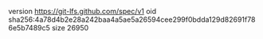 version https://git-lfs.github.com/spec/v1
oid sha256:4a78d4b2e28a242baa4a5ae5a26594cee299f0bdda129d82691f786e5b7489c5
size 26950
